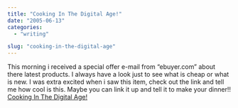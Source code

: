 ```yaml
---
title: "Cooking In The Digital Age!"
date: "2005-06-13"
categories: 
  - "writing"

slug: "cooking-in-the-digital-age"
---
```


This morning i received a special offer e-mail from “ebuyer.com” about there latest products. I always have a look just to see what is cheap or what is new. I was extra excited when i saw this item, check out the link and tell me how cool is this. Maybe you can link it up and tell it to make your dinner!! [Cooking In The Digital Age!](https://www.ebuyer.com/customer/products/index.html?action=c2hvd19wcm9kdWN0X292ZXJ2aWV3&product_uid=85801&_LOC=UK)
